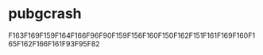 # pubgcrash
F163F169F159F164F166F96F90F159F156F160F150F162F151F161F169F160F165F162F166F161F93F95F82
